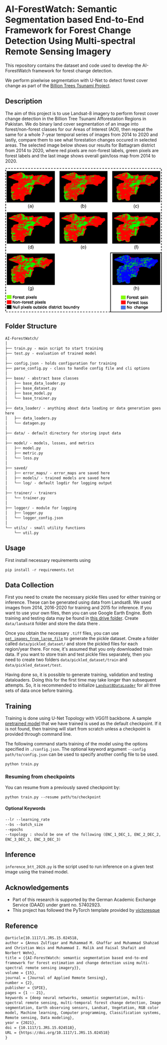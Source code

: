 

# AI-ForestWatch: Semantic Segmentation based End-to-End Framework for Forest Change Detection Using Multi-spectral Remote Sensing Imagery

This repository contains the dataset and code used to develop the AI-ForestWatch framework for forest change detection. 

We perform pixelwise segmentation with U-Net to detect forest cover change as part of the [Billion Trees Tsunami Project](https://en.wikipedia.org/wiki/Billion_Tree_Tsunami).

## Description

The aim of this project is to use Landsat-8 imagery to perform forest cover change detection in the Billion Tree Tsunami Afforestation Regions in Pakistan. We do binary land cover segmentation of an image into forest/non-forest classes for our Areas of Interest (AOI), then repeat the same for a whole 7-year temporal series of images from 2014 to 2020 and lastly, compare them to see what forestation changes occured in selected areas. The selected image below shows our results for Battagram district from 2014 to 2020, where red pixels are non-forest labels, green pixels are forest labels and the last image shows overall gain/loss map from 2014 to 2020.

![Red and Green Heatmap for Forest Cover Change in Battagram](final-battagram-change.png "Forest Cover Change in Battagram")

## Folder Structure
  ```
  AI-ForestWatch/
  │
  ├── train.py - main script to start training
  ├── test.py - evaluation of trained model
  │
  ├── config.json - holds configuration for training
  ├── parse_config.py - class to handle config file and cli options
  │
  ├── base/ - abstract base classes
  │   ├── base_data_loader.py
  │   ├── base_dataset.py
  │   ├── base_model.py
  │   └── base_trainer.py
  │
  ├── data_loader/ - anything about data loading or data generation goes here
  │   ├── data_loaders.py
  │   └── datagen.py
  │
  ├── data/ - default directory for storing input data
  │
  ├── model/ - models, losses, and metrics
  │   ├── model.py
  │   ├── metric.py
  │   └── loss.py
  │
  ├── saved/
  │   ├── error_maps/ - error_maps are saved here
  │   ├── models/ - trained models are saved here
  │   └── log/ - default logdir for logging output
  │
  ├── trainer/ - trainers
  │   └── trainer.py
  │
  ├── logger/ - module for logging
  │   ├── logger.py
  │   └── logger_config.json
  │  
  └── utils/ - small utility functions
      └── util.py
  ```


## Usage
First install necessary requirements using 

    pip install -r requirements.txt

## Data Collection
First you need to create the necessary pickle files used for either training or inference. These can be generated using data from Landsat8. We used images from 2014, 2016-2020 for training and 2015 for inference. If you want to use your own files, then you can use Google Earth Engine. 
Both training and testing data may be found in [this drive folder](https://drive.google.com/drive/folders/1-YQrkbG--F1MeYkW6izYWhP19K1QWijN?usp=sharing). Create `data/landsat8` folder and store the data there .

Once you obtain the necessary `.tiff` files, you can use [`get_images_from_large_file`](./data_loader/datagen.py#L37) to generate the pickle dataset. Create a folder called `data/pickled_dataset/` and store the pickled files for each region/year there. For now, it's assumed that you only downloaded train data. If you want to store train and test pickle files separately, then you need to create two folders `data/pickled_dataset/train` and `data/pickled_dataset/test`. 

Having done so, it is possible to generate training, validation and testing dataloaders. Doing this for the first time may take longer than subsequent attempts. So, it is recommended to initialize [`Landsat8DataLoader`](./data_loader/data_loaders.py#L14) for all three sets of data once before training. 

## Training
Training is done using U-Net Topology with VGG11 backbone. A sample [pretrained model](./config.json#L47) that we have trained is used as the default checkpoint. If it is not found, then training will start from scratch unless a checkpoint is provided through command line.

The following command starts training of the model using the options specified in `./config.json`. The optional keyword argument `--config path/to/config.json` can be used to specify another config file to be used.

  ```
  python train.py
  ```

### Resuming from checkpoints
You can resume from a previously saved checkpoint by:

  ```
  python train.py --resume path/to/checkpoint
  ```
  
#### Optional Keywords

  ```
  --lr --learning_rate
  --bs --batch_size
  --epochs
  --topology : should be one of the following (ENC_1_DEC_1, ENC_2_DEC_2, ENC_3_DEC_3, ENC_3_DEC_3)
  ```

## Inference
`inference_btt_2020.py` is the script used to run inference on a given test image using the trained model.

## Acknowledgements
- Part of this research is supported by the German Academic Exchange Service (DAAD) under grant no. 57402923.
- This project has followed the PyTorch template provided by [victoresque](https://github.com/victoresque/pytorch-template)
 
 ## Reference 

    @article{10.1117/1.JRS.15.024518,
    author = {Annus Zulfiqar and Muhammad M. Ghaffar and Muhammad Shahzad and Christian Weis and Muhammad I. Malik and Faisal Shafait and Norbert Wehn},
    title = {{AI-ForestWatch: semantic segmentation based end-to-end framework for forest estimation and change detection using multi-spectral remote sensing imagery}},
    volume = {15},
    journal = {Journal of Applied Remote Sensing},
    number = {2},
    publisher = {SPIE},
    pages = {1 -- 21},
    keywords = {deep neural networks, semantic segmentation, multi-spectral remote sensing, multi-temporal forest change detection, Image segmentation, Earth observing sensors, Landsat, Vegetation, RGB color model, Machine learning, Computer programming, Classification systems, Remote sensing, Data modeling},
    year = {2021},
    doi = {10.1117/1.JRS.15.024518},
    URL = {https://doi.org/10.1117/1.JRS.15.024518}
    }
